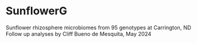 # SunflowerG
Sunflower rhizosphere microbiomes from 95 genotypes at Carrington, ND\
Follow up analyses by Cliff Bueno de Mesquita, May 2024
